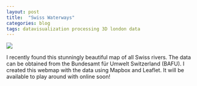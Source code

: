 ```yaml
---
layout: post
title:  "Swiss Waterways"
categories: blog 
tags: datavisualization processing 3D london data
---
```



<img style="float: center;" src="https://raw.githubusercontent.com/melanieimfeld/melanieimfeld.github.io/master/assets/map_water.png">

I recently found this stunningly beautiful map of all Swiss rivers. The data can be obtained from the Bundesamt für Umwelt Switzerland (BAFU). I created this webmap with the data using Mapbox and Leaflet. It will be available to play around with online soon!




